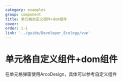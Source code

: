 ```yaml
---
category: examples
group: component
title: 单元格自定义组件+dom组件
cover: 
order: 1-1
link: '../guide/Developer_Ecology/vue'
---
```


# 单元格自定义组件+dom组件

在单元格弹窗使用ArcoDesign，具体可以参考自定义组件
